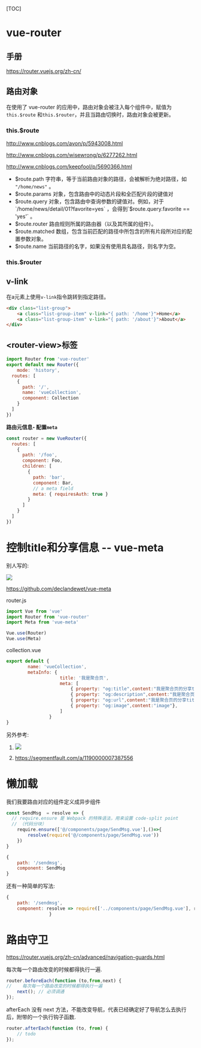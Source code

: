 [TOC]



# **vue-router**

## 手册

https://router.vuejs.org/zh-cn/

## 路由对象

在使用了 vue-router 的应用中，路由对象会被注入每个组件中，赋值为 `this.$route` 和`this.$router`，并且当路由切换时，路由对象会被更新。

### this.$route

http://www.cnblogs.com/avon/p/5943008.html

http://www.cnblogs.com/wisewrong/p/6277262.html

http://www.cnblogs.com/keepfool/p/5690366.html

- $route.path 
  字符串，等于当前路由对象的路径，会被解析为绝对路径，如 `"/home/news"` 。
- $route.params 
  对象，包含路由中的动态片段和全匹配片段的键值对
- $route.query 
  对象，包含路由中查询参数的键值对。例如，对于 `/home/news/detail/01?favorite=yes` ，会得到`$route.query.favorite == 'yes'` 。
- $route.router 
  路由规则所属的路由器（以及其所属的组件）。
- $route.matched 
  数组，包含当前匹配的路径中所包含的所有片段所对应的配置参数对象。
- $route.name 
  当前路径的名字，如果没有使用具名路径，则名字为空。

### this.$router





## v-link

在a元素上使用`v-link`指令跳转到指定路径。

```html
<div class="list-group">
    <a class="list-group-item" v-link="{ path: '/home'}">Home</a>
    <a class="list-group-item" v-link="{ path: '/about'}">About</a>
</div>
```



## \<router-view>标签







```js
import Router from 'vue-router'
export default new Router({
    mode: 'history',
  routes: [
    {
      path: '/',
      name: 'vueCollection',
      component: Collection
    }
  ]
})
```

**路由元信息- 配置`meta`**

```js
const router = new VueRouter({
  routes: [
    {
      path: '/foo',
      component: Foo,
      children: [
        {
          path: 'bar',
          component: Bar,
          // a meta field
          meta: { requiresAuth: true }
        }
      ]
    }
  ]
})
```



# **控制title和分享信息 -- vue-meta**

别人写的:

![](https://youpaiyun.zongqilive.cn/image/006tKfTcly1fhy7rqo67dj30h806qt8u.jpg)



https://github.com/declandewet/vue-meta

router.js

```js
import Vue from 'vue'
import Router from 'vue-router'
import Meta from 'vue-meta'

Vue.use(Router)
Vue.use(Meta)
```

collection.vue

```js
export default {
        name: 'vueCollection',
        metaInfo: {
                    title: '我是聚合页',
                    meta: [
                        { property: "og:title",content:"我是聚合页的分享title"},
                        { property: "og:description",content:"我是聚合页的分享title"},
                        { property: "og:url",content:"我是聚合页的分享title"},
                        { property: "og:image",content:"image"},
                    ]
                }
}
```



另外参考:

1. ![](https://youpaiyun.zongqilive.cn/image/006tNc79ly1fhj661ashij30g605maa4.jpg)


1. https://segmentfault.com/a/1190000007387556




# 懒加载

我们我要路由对应的组件定义成异步组件

```js
const SendMsg  = resolve => {
  // require.ensure 是 Webpack 的特殊语法，用来设置 code-split point
  // （代码分块）
    require.ensure(['@/components/page/SendMsg.vue'],()=>{
        resolve(require('@/components/page/SendMsg.vue'))
    })
}
```

```js
{
    path: '/sendmsg',
    component: SendMsg
}
```

还有一种简单的写法:

```js
{
	path: '/sendmsg',
    component: resolve => require(['../components/page/SendMsg.vue'], resolve)
                }
```



# 路由守卫

https://router.vuejs.org/zh-cn/advanced/navigation-guards.html

每次每一个路由改变的时候都得执行一遍.

```js
router.beforeEach(function (to,from,next) {
//    每次每一个路由改变的时候都得执行一遍
    next(); // 必须调通
});
```

afterEach 没有 next 方法，不能改变导航，代表已经确定好了导航怎么去执行后，附带的一个执行钩子函数.

```js
router.afterEach(function (to, from) {
    // todo
});
```







